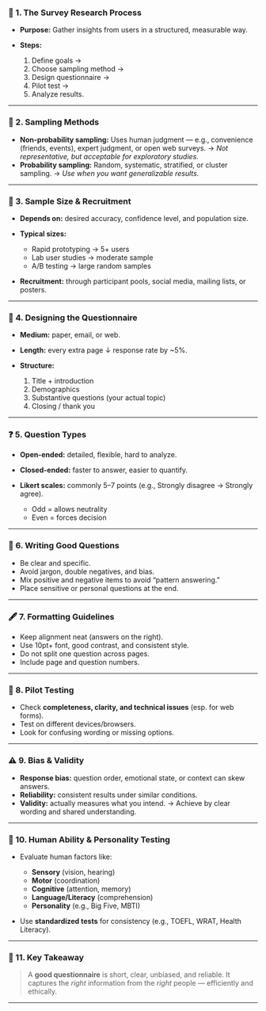 ### 🧭 1. The Survey Research Process

* **Purpose:** Gather insights from users in a structured, measurable way.
* **Steps:**

  1. Define goals →
  2. Choose sampling method →
  3. Design questionnaire →
  4. Pilot test →
  5. Analyze results.

---

### 👥 2. Sampling Methods

* **Non-probability sampling:**
  Uses human judgment — e.g., convenience (friends, events), expert judgment, or open web surveys.
  → *Not representative, but acceptable for exploratory studies.*
* **Probability sampling:**
  Random, systematic, stratified, or cluster sampling.
  → *Use when you want generalizable results.*

---

### 📏 3. Sample Size & Recruitment

* **Depends on:** desired accuracy, confidence level, and population size.
* **Typical sizes:**

  * Rapid prototyping → 5+ users
  * Lab user studies → moderate sample
  * A/B testing → large random samples
* **Recruitment:** through participant pools, social media, mailing lists, or posters.

---

### 📝 4. Designing the Questionnaire

* **Medium:** paper, email, or web.
* **Length:** every extra page ↓ response rate by ~5%.
* **Structure:**

  1. Title + introduction
  2. Demographics
  3. Substantive questions (your actual topic)
  4. Closing / thank you

---

### ❓ 5. Question Types

* **Open-ended:** detailed, flexible, hard to analyze.
* **Closed-ended:** faster to answer, easier to quantify.
* **Likert scales:** commonly 5–7 points (e.g., Strongly disagree → Strongly agree).

  * Odd = allows neutrality
  * Even = forces decision

---

### 🧠 6. Writing Good Questions

* Be clear and specific.
* Avoid jargon, double negatives, and bias.
* Mix positive and negative items to avoid “pattern answering.”
* Place sensitive or personal questions at the end.

---

### 🖋️ 7. Formatting Guidelines

* Keep alignment neat (answers on the right).
* Use 10pt+ font, good contrast, and consistent style.
* Do not split one question across pages.
* Include page and question numbers.

---

### 🧪 8. Pilot Testing

* Check **completeness, clarity, and technical issues** (esp. for web forms).
* Test on different devices/browsers.
* Look for confusing wording or missing options.

---

### ⚠️ 9. Bias & Validity

* **Response bias:** question order, emotional state, or context can skew answers.
* **Reliability:** consistent results under similar conditions.
* **Validity:** actually measures what you intend.
  → Achieve by clear wording and shared understanding.

---

### 🧩 10. Human Ability & Personality Testing

* Evaluate human factors like:

  * **Sensory** (vision, hearing)
  * **Motor** (coordination)
  * **Cognitive** (attention, memory)
  * **Language/Literacy** (comprehension)
  * **Personality** (e.g., Big Five, MBTI)
* Use **standardized tests** for consistency (e.g., TOEFL, WRAT, Health Literacy).

---

### 🧾 11. Key Takeaway

> A **good questionnaire** is short, clear, unbiased, and reliable.
> It captures the *right* information from the *right* people — efficiently and ethically.

---